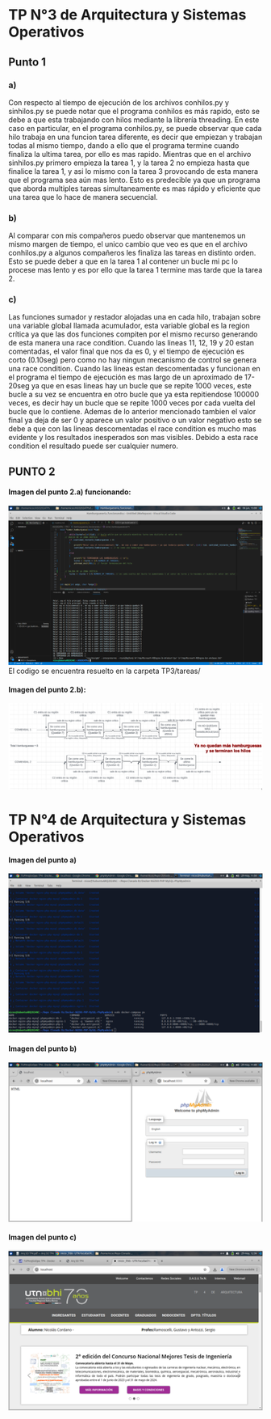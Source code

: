 # TP N°3 de Arquitectura y Sistemas Operativos

## Punto 1

### a)

Con respecto al tiempo de ejecución de los archivos conhilos.py y sinhilos.py se puede notar que el programa conhilos es más rapido, esto se debe a que esta trabajando con hilos mediante la librería threading. En este caso en particular, en el programa conhilos.py, se puede observar que cada hilo trabaja en una funcion tarea diferente, es decir que empiezan y trabajan todas al mismo tiempo, dando a ello que el programa termine cuando finaliza la ultima tarea, por ello es mas rapido. Mientras que en el archivo sinhilos.py primero empieza la tarea 1, y la tarea 2 no empieza hasta que finalice la tarea 1, y asi lo mismo con la tarea 3 provocando de esta manera que el programa sea aún mas lento.
Esto es predecible ya que un programa que aborda multiples tareas simultaneamente es mas rápido y eficiente que una tarea que lo hace de manera secuencial.

### b)

Al comparar con mis compañeros puedo observar que mantenemos un mismo margen de tiempo, el unico cambio que veo es que en el archivo conhilos.py a algunos compañeros les finaliza las tareas en distinto orden.
Esto se puede deber a que en la tarea 1 al contener un bucle mi pc lo procese mas lento y es por ello que la tarea 1 termine mas tarde que la tarea 2.

### c)
Las funciones sumador y restador alojadas una en cada hilo, trabajan sobre una variable global llamada acumulador, esta variable global es la region crítica ya que las dos funciones compiten por el mismo recurso generando de esta manera una race condition.
Cuando las lineas 11, 12, 19 y 20 estan comentadas, el valor final que nos da es 0, y el tiempo de ejecución es corto (0.10seg) pero como no hay ningun mecanismo de control se genera una race condition. Cuando las lineas estan descomentadas y funcionan en el programa el tiempo de ejecución es mas largo de un aproximado de 17-20seg ya que en esas lineas hay un bucle que se repite 1000 veces, este bucle a su vez se encuentra en otro bucle que ya esta repitiendose 100000 veces, es decir hay un bucle que se repite 1000 veces por cada vuelta del bucle que lo contiene. Ademas de lo anterior mencionado tambien el valor final ya deja de ser 0 y aparece un valor positivo o un valor negativo esto se debe a que con las lineas descomentadas el race condition es mucho mas evidente y los resultados inesperados son mas visibles. Debido a esta race condition el resultado puede ser cualquier numero.

## PUNTO 2

#### Imagen del punto 2.a) funcionando: 

![Punto2aOK](https://github.com/NACXIIX/ASO2024TPs/blob/main/TP3/IMAGENES/punto2a_funcionando.png)
El codigo se encuentra resuelto en la carpeta TP3/tareas/

#### Imagen del punto 2.b):

![Punto2bOK](https://github.com/NACXIIX/ASO2024TPs/blob/main/IMAGENES/grafico_comensales.png)





# TP N°4 de Arquitectura y Sistemas Operativos

#### Imagen del punto a)
![PuntoAOK](https://github.com/NACXIIX/ASO2024TPs/blob/main/IMAGENES/TP4_A_docker-compose-s_servicios_creados_corriendo.png)

#### Imagen del punto b)
![PuntoBOK](https://github.com/NACXIIX/ASO2024TPs/blob/main/IMAGENES/TP4_B_phpmyadmin_y_nginx.png)

#### Imagen del punto c)
![PuntoCOK](https://github.com/NACXIIX/ASO2024TPs/blob/main/IMAGENES/TP4_C_facultadlocalhost.png)